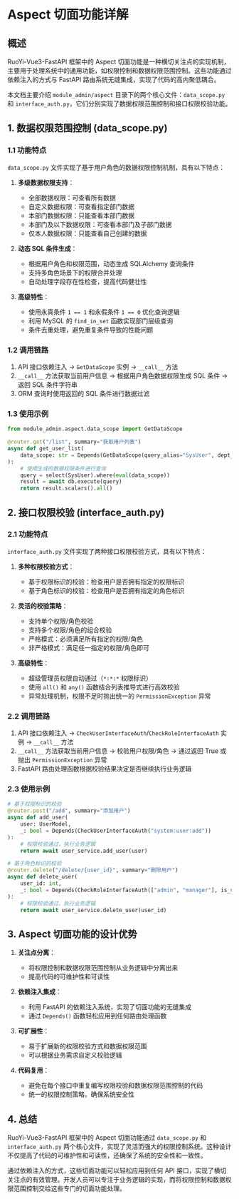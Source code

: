 # Aspect 切面功能详解

## 概述

RuoYi-Vue3-FastAPI 框架中的 Aspect 切面功能是一种横切关注点的实现机制，主要用于处理系统中的通用功能，如权限控制和数据权限范围控制。这些功能通过依赖注入的方式与 FastAPI 路由系统无缝集成，实现了代码的高内聚低耦合。

本文档主要介绍 `module_admin/aspect` 目录下的两个核心文件：`data_scope.py` 和 `interface_auth.py`，它们分别实现了数据权限范围控制和接口权限校验功能。

## 1. 数据权限范围控制 (data_scope.py)

### 1.1 功能特点

`data_scope.py` 文件实现了基于用户角色的数据权限控制机制，具有以下特点：

1. **多级数据权限支持**：
   - 全部数据权限：可查看所有数据
   - 自定义数据权限：可查看指定部门数据
   - 本部门数据权限：只能查看本部门数据
   - 本部门及以下数据权限：可查看本部门及子部门数据
   - 仅本人数据权限：只能查看自己创建的数据

2. **动态 SQL 条件生成**：
   - 根据用户角色和权限范围，动态生成 SQLAlchemy 查询条件
   - 支持多角色场景下的权限合并处理
   - 自动处理字段存在性检查，提高代码健壮性

3. **高级特性**：
   - 使用永真条件 `1 == 1` 和永假条件 `1 == 0` 优化查询逻辑
   - 利用 MySQL 的 `find_in_set` 函数实现部门层级查询
   - 条件去重处理，避免重复条件导致的性能问题

### 1.2 调用链路

1. API 接口依赖注入 -> `GetDataScope` 实例 -> `__call__` 方法
2. `__call__` 方法获取当前用户信息 -> 根据用户角色数据权限生成 SQL 条件 -> 返回 SQL 条件字符串
3. ORM 查询时使用返回的 SQL 条件进行数据过滤

### 1.3 使用示例

```python
from module_admin.aspect.data_scope import GetDataScope

@router.get("/list", summary="获取用户列表")
async def get_user_list(
    data_scope: str = Depends(GetDataScope(query_alias="SysUser", dept_alias="dept_id"))
):
    # 使用生成的数据权限条件进行查询
    query = select(SysUser).where(eval(data_scope))
    result = await db.execute(query)
    return result.scalars().all()
```

## 2. 接口权限校验 (interface_auth.py)

### 2.1 功能特点

`interface_auth.py` 文件实现了两种接口权限校验方式，具有以下特点：

1. **多种权限校验方式**：
   - 基于权限标识的校验：检查用户是否拥有指定的权限标识
   - 基于角色标识的校验：检查用户是否拥有指定的角色标识

2. **灵活的校验策略**：
   - 支持单个权限/角色校验
   - 支持多个权限/角色的组合校验
   - 严格模式：必须满足所有指定的权限/角色
   - 非严格模式：满足任一指定的权限/角色即可

3. **高级特性**：
   - 超级管理员权限自动通过（`*:*:*` 权限标识）
   - 使用 `all()` 和 `any()` 函数结合列表推导式进行高效校验
   - 异常处理机制，权限不足时抛出统一的 `PermissionException` 异常

### 2.2 调用链路

1. API 接口依赖注入 -> `CheckUserInterfaceAuth`/`CheckRoleInterfaceAuth` 实例 -> `__call__` 方法
2. `__call__` 方法获取当前用户信息 -> 校验用户权限/角色 -> 通过返回 True 或抛出 `PermissionException` 异常
3. FastAPI 路由处理函数根据校验结果决定是否继续执行业务逻辑

### 2.3 使用示例

```python
# 基于权限标识的校验
@router.post("/add", summary="添加用户")
async def add_user(
    user: UserModel,
    _: bool = Depends(CheckUserInterfaceAuth("system:user:add"))
):
    # 权限校验通过，执行业务逻辑
    return await user_service.add_user(user)

# 基于角色标识的校验
@router.delete("/delete/{user_id}", summary="删除用户")
async def delete_user(
    user_id: int,
    _: bool = Depends(CheckRoleInterfaceAuth(["admin", "manager"], is_strict=False))
):
    # 权限校验通过，执行业务逻辑
    return await user_service.delete_user(user_id)
```

## 3. Aspect 切面功能的设计优势

1. **关注点分离**：
   - 将权限控制和数据权限范围控制从业务逻辑中分离出来
   - 提高代码的可维护性和可读性

2. **依赖注入集成**：
   - 利用 FastAPI 的依赖注入系统，实现了切面功能的无缝集成
   - 通过 `Depends()` 函数轻松应用到任何路由处理函数

3. **可扩展性**：
   - 易于扩展新的权限校验方式和数据权限范围
   - 可以根据业务需求自定义校验逻辑

4. **代码复用**：
   - 避免在每个接口中重复编写权限校验和数据权限范围控制的代码
   - 统一的权限控制策略，确保系统安全性

## 4. 总结

RuoYi-Vue3-FastAPI 框架中的 Aspect 切面功能通过 `data_scope.py` 和 `interface_auth.py` 两个核心文件，实现了灵活而强大的权限控制系统。这种设计不仅提高了代码的可维护性和可读性，还确保了系统的安全性和一致性。

通过依赖注入的方式，这些切面功能可以轻松应用到任何 API 接口，实现了横切关注点的有效管理。开发人员可以专注于业务逻辑的实现，而将权限控制和数据权限范围控制交给这些专门的切面功能处理。